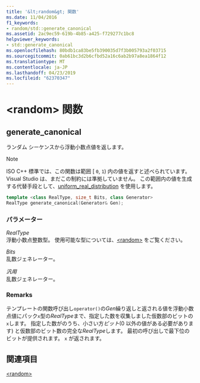 ```yaml
---
title: '&lt;random&gt; 関数'
ms.date: 11/04/2016
f1_keywords:
- random/std::generate_canonical
ms.assetid: 2ac9ec59-619b-4b85-a425-f729277c1bc8
helpviewer_keywords:
- std::generate_canonical
ms.openlocfilehash: 80bdb1ca83be5fb390035d7f3b005793a2f03715
ms.sourcegitcommit: 0ab61bc3d2b6cfbd52a16c6ab2b97a8ea1864f12
ms.translationtype: MT
ms.contentlocale: ja-JP
ms.lasthandoff: 04/23/2019
ms.locfileid: "62370347"
---
```

# <a name="ltrandomgt-functions"></a>&lt;random&gt; 関数

## <a name="generate_canonical"></a>  generate_canonical

ランダム シーケンスから浮動小数点値を返します。

> [!NOTE]
> ISO C++ 標準では、この関数は範囲 [ `0`, `1`) 内の値を返すと述べられています。 Visual Studio は、まだこの制約には準拠していません。 この範囲内の値を生成する代替手段として、[uniform_real_distribution](../standard-library/uniform-real-distribution-class.md) を使用します。

```cpp
template <class RealType, size_t Bits, class Generator>
RealType generate_canonical(Generator& Gen);
```

### <a name="parameters"></a>パラメーター

*RealType*<br/>
浮動小数点整数型。 使用可能な型については、[\<random>](../standard-library/random.md) をご覧ください。

*Bits*<br/>
乱数ジェネレーター。

*汎用*<br/>
乱数ジェネレーター。

### <a name="remarks"></a>Remarks

テンプレートの関数呼び出し`operator()`の*Gen*繰り返しと返される値を浮動小数点値にパック`x`型の*RealType*まで、指定した数を収集しました仮数部のビットの`x`します。 指定した数がのうち、小さい方*ビット*(0 以外の値がある必要があります) と仮数部のビット数の完全な*RealType*します。 最初の呼び出しで最下位のビットが提供されます。 `x` が返されます。

## <a name="see-also"></a>関連項目

[\<random>](../standard-library/random.md)<br/>
